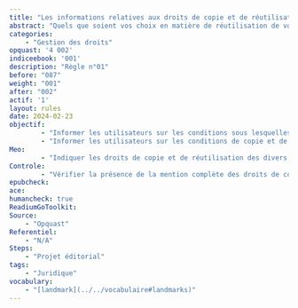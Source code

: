 ```yaml
---
title: "Les informations relatives aux droits de copie et de réutilisation sont disponibles" 
abstract: "Quels que soient vos choix en matière de réutilisation de vos contenus, il est essentiel d’informer les personnes sur leurs droits dans ce domaine."
categories: 
    - "Gestion des droits"
opquast: '4 002'
indiceebook: '001'
description: "Règle n°01"
before: "087"
weight: "001"
after: "002"
actif: '1'
layout: rules
date: 2024-02-23
objectif: 
        - "Informer les utilisateurs sur les conditions sous lesquelles sont publiés les contenus."
        - "Informer les utilisateurs sur les conditions de copie et de réutilisation."
Meo: 
        - "Indiquer les droits de copie et de réutilisation des divers éléments du livre sur une ou plusieurs page dédiées et identifiées telles quelles (page de copyrights et page de crédits)."
Controle: 
        - "Vérifier la présence de la mention complète des droits de copie et de réutilisation dans une ou plusieurs pages dédiées accessibles par la table des matières ou via un ou des points de repère (landmark)."
epubcheck: 
ace: 
humancheck: true
ReadiumGoToolkit: 
Source: 
    - "Opquast"
Referentiel: 
    - "N/A"
Steps: 
    - "Projet éditorial"
tags: 
    - "Juridique"
vocabulary: 
    - "[landmark](../../vocabulaire#landmarks)"
---
```


